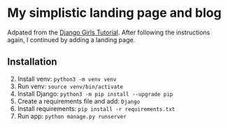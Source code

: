 # My simplistic landing page and blog

Adpated from the [Django Girls Tutorial](https://tutorial.djangogirls.org/en/). 
After following the instructions again, I continued by adding a landing page.


## Installation 

2. Install venv: `python3 -m venv venv`
3. Run venv: `source venv/bin/activate`
4. Install Django: `python3 -m pip install --upgrade pip`
3. Create a requirements file and add: `Django`
4. Install requirements: `pip install -r requirements.txt`
5. Run app: `python manage.py runserver`

   


